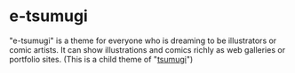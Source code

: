 # e-tsumugi
"e-tsumugi" is a theme for everyone who is dreaming to be illustrators or comic artists. It can show illustrations and comics richly as web galleries or portfolio sites. (This is a child theme of "[tsumugi](https://github.com/littlebirdjp/tsumugi)")
